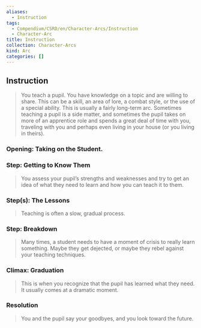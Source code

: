 ```yaml
---
aliases:
  - Instruction
tags:
  - Compendium/CSRD/en/Character-Arcs/Instruction
  - Character-Arc
title: Instruction
collection: Character-Arcs
kind: Arc
categories: []
---
```

## Instruction  
>You teach a pupil. You have knowledge on a topic and are willing to share. This can be a skill, an area of lore, a combat style, or the use of a special ability. This is usually a fairly long-term arc. Sometimes teaching a pupil is a side matter, and sometimes the pupil takes on more of an apprentice role and spends a great deal of time with you, traveling with you and perhaps even living in your house (or you living in theirs).  
### Opening: Taking on the Student.  
### Step: Getting to Know Them    
>You assess your pupil’s strengths and weaknesses and try to get an idea of what they need to learn and how you can teach it to them.  
### Step(s): The Lessons    
>Teaching is often a slow, gradual process.  
### Step: Breakdown    
>Many times, a student needs to have a moment of crisis to really learn something. Maybe they get dejected, or maybe they rebel against your teaching techniques.   
### Climax: Graduation    
>This is when you recognize that the pupil has learned what they need. It usually comes at a dramatic moment.   
### Resolution    
>You and the pupil say your goodbyes, and you look toward the future.